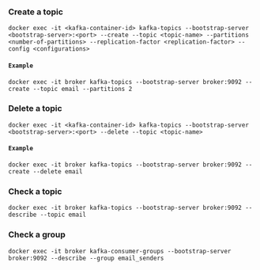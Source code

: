 ### Create a topic
~~~
docker exec -it <kafka-container-id> kafka-topics --bootstrap-server <bootstrap-server>:<port> --create --topic <topic-name> --partitions <number-of-partitions> --replication-factor <replication-factor> --config <configurations>
~~~
#### `Example`
~~~
docker exec -it broker kafka-topics --bootstrap-server broker:9092 --create --topic email --partitions 2
~~~
### Delete a topic
~~~
docker exec -it <kafka-container-id> kafka-topics --bootstrap-server <bootstrap-server>:<port> --delete --topic <topic-name>
~~~
#### `Example`
~~~
docker exec -it broker kafka-topics --bootstrap-server broker:9092 --create --delete email
~~~
### Check a topic
~~~
docker exec -it broker kafka-topics --bootstrap-server broker:9092 --describe --topic email
~~~
### Check a group
~~~
docker exec -it broker kafka-consumer-groups --bootstrap-server broker:9092 --describe --group email_senders
~~~
